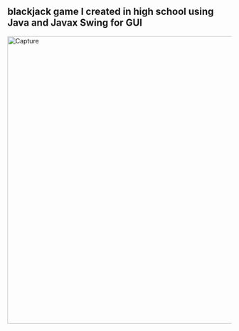 <h2> blackjack game I created in high school using Java and Javax Swing for GUI </h2> 

<img width="646" alt="Capture" src="https://github.com/Sclubby/Blackjack-Game/assets/115107897/a0aadbca-716f-491c-8b3b-23496c85abe4">

